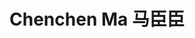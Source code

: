 ---
layout: page
title: Chenchen Ma 马臣臣
description: PhD Student<br />博士研究生<br />&nbsp;
img: /assets/img/mcc.jpg
email: 12231359@mail.sustech.edu.cn
bio: >
    Chenchen grew up in Shangqiu, Henan, who obtained his master's degree from Hainan University, and has explored the relationship among probiotics, gut microbiome and human health. He hopes to obtain high-grade scientific training at COmics Lab and make breakthroughs in the interaction between cancer genomics and human symbiosis microbiota. He likes traditional Chinese culture (Beijing Opera, Han Chinese Clothing，Chinese national music, etc.); He also relaxes by dancing （Jazz and Kpop）and playing board games. He wants to be invited to swim and play badminton instead of basketball.
bio_cn: >
    臣臣成长于河南商丘，后求学于海南大学。他最初的知识背景是食品营养，曾致力探索益生菌、肠道微生物组和人类健康的微妙关系。他想要挑战自己，希望未来在COmics lab完成高质量的科研训练，并在癌症基因组和人体共生微生物组互作方面有所突破。他喜欢中国传统文化（京剧、汉服和民乐等）；也会通过街舞（Jazz/Kpop）放松身心；也喜欢组局桌游；虽然他没有很强的运动天赋，但是游泳，羽毛球也可以凑数。不过，篮球一定不要喊他，他一定会拒绝你。
importance: 21
category: student
github: HNUmcc
scholar: TLtJ480AAAAJ
researchgate: Chenchen-Ma-5
---